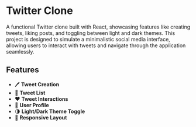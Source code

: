 # Twitter Clone

A functional Twitter clone built with React, showcasing features like creating tweets, liking posts, and toggling between light and dark themes. This project is designed to simulate a minimalistic social media interface, allowing users to interact with tweets and navigate through the application seamlessly.


## Features
- 🖊 **Tweet Creation**
- 📝 **Tweet List**
- ❤️ **Tweet Interactions**
- 👤 **User Profile**
- 🌗 **Light/Dark Theme Toggle**
- 📱 **Responsive Layout**


 
 
